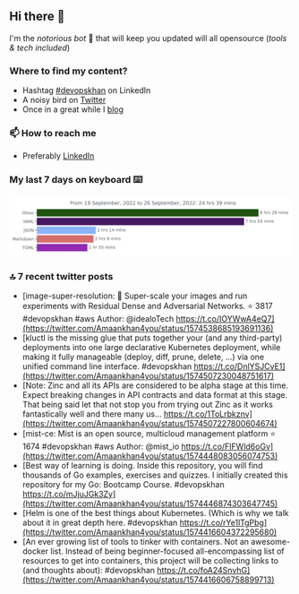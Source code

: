 <!--- [![Hits](https://hits.seeyoufarm.com/api/count/incr/badge.svg?url=https%3A%2F%2Fgithub.com%2Fakhan4u%2Fhit-counter&count_bg=%2379C83D&title_bg=%23555555&icon=&icon_color=%23E7E7E7&title=visits&edge_flat=false)](https://hits.seeyoufarm.com) --->

## Hi there 👋

I'm the _notorious bot_ 🤣 that will keep you updated will all opensource (_tools & tech included_) 

### Where to find my content?

* Hashtag [#devopskhan](https://www.linkedin.com/feed/hashtag/devopskhan) on LinkedIn
* A noisy bird on [Twitter](https://twitter.com/Amaankhan4you)
* Once in a great while I [blog](https://linuxparrot.com) 


### 📫 **How to reach me**

* Preferably [LinkedIn](https://www.linkedin.com/in/amaan-khan-linux-ninja)

### My last 7 days on keyboard ⌨️

<img src="https://github.com/akhan4u/akhan4u/blob/main/images/stat.svg" alt="Amaan's Wakatime Activity!"/>

### 🔝 7 recent twitter posts
<!-- DEVDOJO:START -->
- [image-super-resolution: 🔎 Super-scale your images and run experiments with Residual Dense and Adversarial Networks.
⭐️ 3817
#devopskhan #aws
Author: @idealoTech
https://t.co/IOYWwA4eQ7](https://twitter.com/Amaankhan4you/status/1574538685193691136)
- [kluctl is the missing glue that puts together your &lpar;and any third-party&rpar; deployments into one large declarative Kubernetes deployment, while making it fully manageable &lpar;deploy, diff, prune, delete, ...&rpar; via one unified command line interface. #devopskhan https://t.co/DnlYSJCvE1](https://twitter.com/Amaankhan4you/status/1574507230048751617)
- [Note: Zinc and all its APIs are considered to be alpha stage at this time. Expect breaking changes in API contracts and data format at this stage. That being said let that not stop you from trying out Zinc as it works fantastically well and there many us… https://t.co/1ToLrbkznv](https://twitter.com/Amaankhan4you/status/1574507227800604674)
- [mist-ce: Mist is an open source, multicloud management platform
⭐️ 1674
#devopskhan #aws
Author: @mist_io
https://t.co/FIFWld6oGv](https://twitter.com/Amaankhan4you/status/1574448083056074753)
- [Best way of learning is doing. Inside this repository, you will find thousands of Go examples, exercises and quizzes. I initially created this repository for my Go: Bootcamp Course. #devopskhan https://t.co/mJjuJGk3Zy](https://twitter.com/Amaankhan4you/status/1574446874303647745)
- [Helm is one of the best things about Kubernetes. &lpar;Which is why we talk about it in great depth here. #devopskhan https://t.co/rYe1lTgPbg](https://twitter.com/Amaankhan4you/status/1574416604372295680)
- [An ever growing list of tools to tinker with containers. Not an awesome-docker list. Instead of being beginner-focused all-encompassing list of resources to get into containers, this project will be collecting links to &lpar;and thoughts about&rpar;: #devopskhan https://t.co/foA24SnvhG](https://twitter.com/Amaankhan4you/status/1574416606758899713)
<!-- DEVDOJO:END -->

<!-- ![Amaan's GitHub stats](https://github-readme-stats.vercel.app/api?username=akhan4u&count_private=true&show_icons=true&hide=contribs) -->
